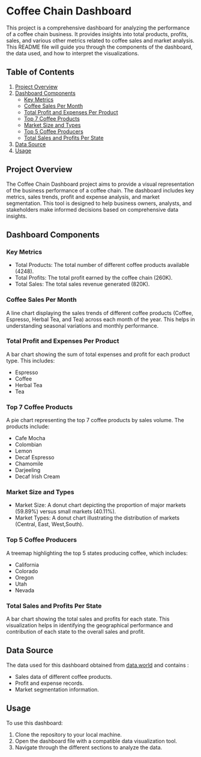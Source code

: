 # Coffee Chain Dashboard

This project is a comprehensive dashboard for analyzing the performance of a coffee chain business. It provides insights into total products, profits, sales, and various other metrics related to coffee sales and market analysis. This README file will guide you through the components of the dashboard, the data used, and how to interpret the visualizations.

## Table of Contents
1. [Project Overview](#project-overview)
2. [Dashboard Components](#dashboard-components)
   - [Key Metrics](#key-metrics)
   - [Coffee Sales Per Month](#coffee-sales-per-month)
   - [Total Profit and Expenses Per Product](#total-profit-and-expenses-per-product)
   - [Top 7 Coffee Products](#top-7-coffee-products)
   - [Market Size and Types](#market-size-and-types)
   - [Top 5 Coffee Producers](#top-5-coffee-producers)
   - [Total Sales and Profits Per State](#total-sales-and-profits-per-state)
3. [Data Source](#data-source)
4. [Usage](#usage)


## Project Overview

The Coffee Chain Dashboard project aims to provide a visual representation of the business performance of a coffee chain. The dashboard includes key metrics, sales trends, profit and expense analysis, and market segmentation. This tool is designed to help business owners, analysts, and stakeholders make informed decisions based on comprehensive data insights.

## Dashboard Components

### Key Metrics

- Total Products: The total number of different coffee products available (4248).
- Total Profits: The total profit earned by the coffee chain (260K).
- Total Sales: The total sales revenue generated (820K).

### Coffee Sales Per Month

A line chart displaying the sales trends of different coffee products (Coffee, Espresso, Herbal Tea, and Tea) across each month of the year. This helps in understanding seasonal variations and monthly performance.

### Total Profit and Expenses Per Product

A bar chart showing the sum of total expenses and profit for each product type. This includes:
- Espresso
- Coffee
- Herbal Tea
- Tea

### Top 7 Coffee Products

A pie chart representing the top 7 coffee products by sales volume. The products include:
- Cafe Mocha
- Colombian
- Lemon
- Decaf Espresso
- Chamomile
- Darjeeling
- Decaf Irish Cream

### Market Size and Types

- Market Size: A donut chart depicting the proportion of major markets (59.89%) versus small markets (40.11%).
- Market Types: A donut chart illustrating the distribution of markets (Central, East, West,South).

### Top 5 Coffee Producers

A treemap highlighting the top 5 states producing coffee, which includes:
- California
- Colorado
- Oregon
- Utah
- Nevada

### Total Sales and Profits Per State

A bar chart showing the total sales and profits for each state. This visualization helps in identifying the geographical performance and contribution of each state to the overall sales and profit.

## Data Source

The data used for this dashboard obtained from [data.world](#https://data.world) and contains :
- Sales data of different coffee products.
- Profit and expense records.
- Market segmentation information.

## Usage

To use this dashboard:
1. Clone the repository to your local machine.
2. Open the dashboard file with a compatible data visualization tool.
3. Navigate through the different sections to analyze the data.


  
